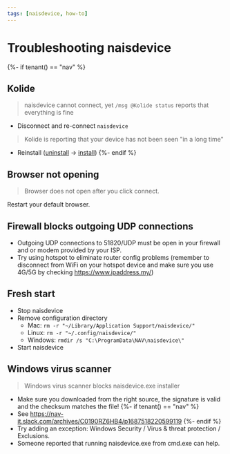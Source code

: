 ```yaml
---
tags: [naisdevice, how-to]
---
```


# Troubleshooting naisdevice

{%- if tenant() == "nav" %}
## Kolide

> naisdevice cannot connect, yet `/msg @Kolide status` reports that everything is fine

- Disconnect and re-connect `naisdevice`

> Kolide is reporting that your device has not been seen "in a long time"

- Reinstall ([uninstall](uninstall.md) -> [install](install.md))
{%- endif %}

## Browser not opening

> Browser does not open after you click connect.

Restart your default browser.

## Firewall blocks outgoing UDP connections

- Outgoing UDP connections to 51820/UDP must be open in your firewall and or modem provided by your ISP.
- Try using hotspot to eliminate router config problems (remember to disconnect from WiFi on your hotspot device and make sure you use 4G/5G by checking https://www.ipaddress.my/)

## Fresh start

- Stop naisdevice
- Remove configuration directory
    - Mac: `rm -r "~/Library/Application Support/naisdevice/"`
    - Linux: `rm -r "~/.config/naisdevice/"`
    - Windows: `rmdir /s "C:\ProgramData\NAV\naisdevice\"`
- Start naisdevice

## Windows virus scanner

> Windows virus scanner blocks naisdevice.exe installer

- Make sure you downloaded from the right source, the signature is valid and the checksum matches the file!
{%- if tenant() == "nav" %}
- See <https://nav-it.slack.com/archives/C0190RZ6HB4/p1687518220599119>
{%- endif %}
- Try adding an exception: Windows Security / Virus & threat protection / Exclusions.
- Someone reported that running naisdevice.exe from cmd.exe can help.
